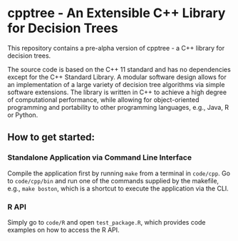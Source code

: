 # cpptree - An Extensible C++ Library for Decision Trees

This repository contains a pre-alpha version of cpptree - a C++ library for decision trees.

The source code is based on the C++ 11 standard and has no dependencies except for the C++ Standard Library.
A modular software design allows for an implementation of a large variety of decision tree algorithms via simple software extensions.
The library is written in C++ to achieve a high degree of computational performance, while allowing for object-oriented programming and portability to other programming languages, e.g., Java, R or Python.

## How to get started:

### Standalone Application via Command Line Interface

Compile the application first by running `make` from a terminal in `code/cpp`. Go to `code/cpp/bin` and run one of the commands supplied by the makefile, e.g., `make boston`, which is a shortcut to execute the application via the CLI.

### R API

Simply go to `code/R` and open `test_package.R`, which provides code examples on how to access the R API.



